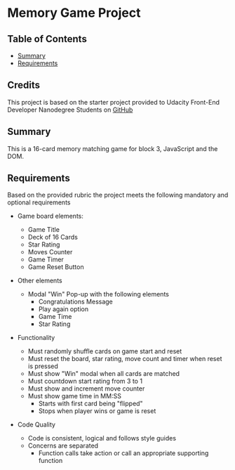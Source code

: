 # Memory Game Project

## Table of Contents

* [Summary](#summary)
* [Requirements](#requirements)

## Credits 
This project is based on the starter project provided to Udacity Front-End Developer Nanodegree Students on [GitHub](https://github.com/udacity/fend-project-memory-game)

## Summary
This is a 16-card memory matching game for block 3,  JavaScript and the DOM. 

## Requirements
Based on the provided rubric the project meets the following mandatory and optional requirements

* Game board elements:
    * Game Title 
    * Deck of 16 Cards
    * Star Rating
    * Moves Counter
    * Game Timer
    * Game Reset Button
    
* Other elements
    * Modal "Win" Pop-up with the following elements
        * Congratulations Message
        * Play again option
        * Game Time
        * Star Rating
         
* Functionality
    * Must randomly shuffle cards on game start and reset
    * Must reset the board, star rating, move count and timer when reset is pressed
    * Must show "Win" modal when all cards are matched
    * Must countdown start rating from 3 to 1
    * Must show and increment move counter
    * Must show game time in MM:SS 
        * Starts with first card being "flipped"
        * Stops when player wins or game is reset
        
* Code Quality
    * Code is consistent, logical and follows style guides
    * Concerns are separated
        * Function calls take action or call an appropriate supporting function 
        







